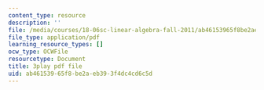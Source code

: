 ```yaml
---
content_type: resource
description: ''
file: /media/courses/18-06sc-linear-algebra-fall-2011/ab46153965f8be2aeb393f4dc4cd6c5d_D8u1LV9CnCk.pdf
file_type: application/pdf
learning_resource_types: []
ocw_type: OCWFile
resourcetype: Document
title: 3play pdf file
uid: ab461539-65f8-be2a-eb39-3f4dc4cd6c5d
---
```


